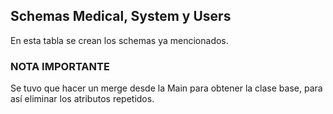## Schemas Medical, System y Users

En esta tabla se crean los schemas ya mencionados.

### NOTA IMPORTANTE

Se tuvo que hacer un merge desde la Main para obtener la clase base, para así eliminar los atributos repetidos.
